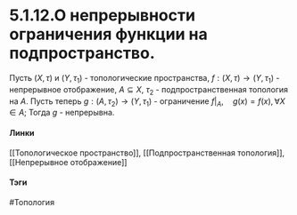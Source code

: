# 5.1.12.О непрерывности ограничения функции на подпространство.
Пусть $(X,\tau)$ и $(Y,\tau_1)$ - топологические пространства, $f:(X,\tau)\rightarrow(Y,\tau_1)$ - непрерывное отображение, $A\subseteq X$, $\tau_2$ - подпространственная топология на $A$. Пусть теперь $g:(A,\tau_2)\rightarrow(Y,\tau_1)$ - ограничение $f|_{A}, \quad g(x)=f(x),\forall X\in A$; Тогда $g$ - непрерывна.

#### Линки
[[Топологическое пространство]],
[[Подпространственная топология]],
[[Непрерывное отображение]]
#### Тэги 
 #Топология